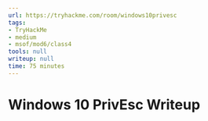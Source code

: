 ```yaml
---
url: https://tryhackme.com/room/windows10privesc
tags:
- TryHackMe
- medium
- msof/mod6/class4
tools: null
writeup: null
time: 75 minutes
---
```


# Windows 10 PrivEsc Writeup
